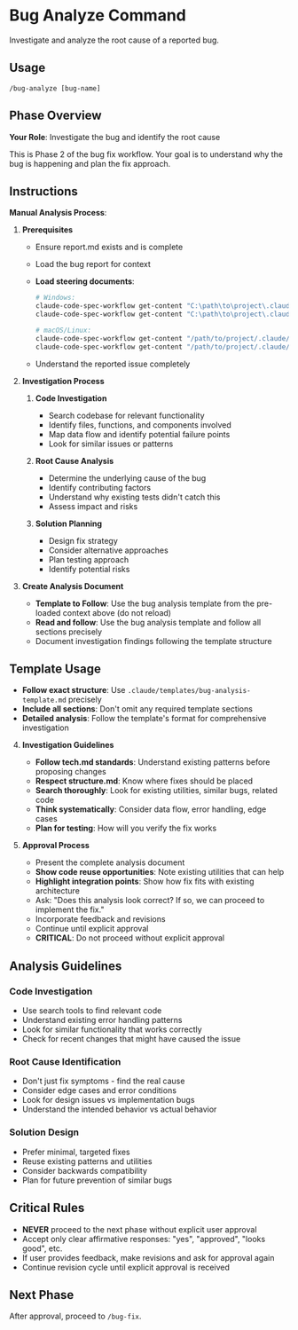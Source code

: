# Bug Analyze Command

Investigate and analyze the root cause of a reported bug.

## Usage

```
/bug-analyze [bug-name]
```

## Phase Overview

**Your Role**: Investigate the bug and identify the root cause

This is Phase 2 of the bug fix workflow. Your goal is to understand why the bug is happening and plan the fix approach.

## Instructions

**Manual Analysis Process**:

1. **Prerequisites**
   - Ensure report.md exists and is complete
   - Load the bug report for context
   - **Load steering documents**:

     ```bash
     # Windows:
     claude-code-spec-workflow get-content "C:\path\to\project\.claude\steering\tech.md"
     claude-code-spec-workflow get-content "C:\path\to\project\.claude\steering\structure.md"

     # macOS/Linux:
     claude-code-spec-workflow get-content "/path/to/project/.claude/steering/tech.md"
     claude-code-spec-workflow get-content "/path/to/project/.claude/steering/structure.md"
     ```

   - Understand the reported issue completely

2. **Investigation Process**
   1. **Code Investigation**
      - Search codebase for relevant functionality
      - Identify files, functions, and components involved
      - Map data flow and identify potential failure points
      - Look for similar issues or patterns

   2. **Root Cause Analysis**
      - Determine the underlying cause of the bug
      - Identify contributing factors
      - Understand why existing tests didn't catch this
      - Assess impact and risks

   3. **Solution Planning**
      - Design fix strategy
      - Consider alternative approaches
      - Plan testing approach
      - Identify potential risks

3. **Create Analysis Document**
   - **Template to Follow**: Use the bug analysis template from the pre-loaded context above (do not reload)
   - **Read and follow**: Use the bug analysis template and follow all sections precisely
   - Document investigation findings following the template structure

## Template Usage

- **Follow exact structure**: Use `.claude/templates/bug-analysis-template.md` precisely
- **Include all sections**: Don't omit any required template sections
- **Detailed analysis**: Follow the template's format for comprehensive investigation

4. **Investigation Guidelines**
   - **Follow tech.md standards**: Understand existing patterns before proposing changes
   - **Respect structure.md**: Know where fixes should be placed
   - **Search thoroughly**: Look for existing utilities, similar bugs, related code
   - **Think systematically**: Consider data flow, error handling, edge cases
   - **Plan for testing**: How will you verify the fix works

5. **Approval Process**
   - Present the complete analysis document
   - **Show code reuse opportunities**: Note existing utilities that can help
   - **Highlight integration points**: Show how fix fits with existing architecture
   - Ask: "Does this analysis look correct? If so, we can proceed to implement the fix."
   - Incorporate feedback and revisions
   - Continue until explicit approval
   - **CRITICAL**: Do not proceed without explicit approval

## Analysis Guidelines

### Code Investigation

- Use search tools to find relevant code
- Understand existing error handling patterns
- Look for similar functionality that works correctly
- Check for recent changes that might have caused the issue

### Root Cause Identification

- Don't just fix symptoms - find the real cause
- Consider edge cases and error conditions
- Look for design issues vs implementation bugs
- Understand the intended behavior vs actual behavior

### Solution Design

- Prefer minimal, targeted fixes
- Reuse existing patterns and utilities
- Consider backwards compatibility
- Plan for future prevention of similar bugs

## Critical Rules

- **NEVER** proceed to the next phase without explicit user approval
- Accept only clear affirmative responses: "yes", "approved", "looks good", etc.
- If user provides feedback, make revisions and ask for approval again
- Continue revision cycle until explicit approval is received

## Next Phase

After approval, proceed to `/bug-fix`.
